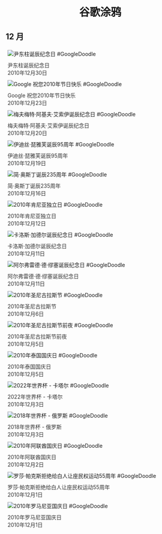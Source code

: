 
<h1 align="center"> 谷歌涂鸦 </h1>




## 12 月

<div class="image">


<img src="https://lh3.googleusercontent.com/GqJwQAr7ot8SB3huYRYzx72uJiLKrWZ71Iaai9QxogJceAKybaxW2nsXwQ-93LnzH_2Z87JXeLCiSm-ZDQ4Gg5tq4SBGSvZTZqVz70lz=s660" alt="尹东柱诞辰纪念日 #GoogleDoodle" style="margin: 5px"/>
<div class="info" style="font-size: 14px; color:#333333; margin:5px"><div class="title">尹东柱诞辰纪念日</div><div class="date">2010年12月30日</div></div>

<img src="//www.google.com/logos/2010/culturetour10-hp.jpg" alt="Google 祝您2010年节日快乐 #GoogleDoodle" style="margin: 5px"/>
<div class="info" style="font-size: 14px; color:#333333; margin:5px"><div class="title">Google 祝您2010年节日快乐</div><div class="date">2010年12月23日</div></div>

<img src="https://lh3.googleusercontent.com/rGvjgUMAOX-NCf1J5d5b2X_YTGq16qWQDpL9AmNPY-ydyo999reUgicFPTJgtzsDIpRabQTklXct4lqe-aV3-egdQ3zjfI4XGTWecMxv=s660" alt="梅夫梅特·阿基夫·艾索伊诞辰纪念日 #GoogleDoodle" style="margin: 5px"/>
<div class="info" style="font-size: 14px; color:#333333; margin:5px"><div class="title">梅夫梅特·阿基夫·艾索伊诞辰纪念日</div><div class="date">2010年12月20日</div></div>

<img src="https://lh3.googleusercontent.com/p5Yq5y1ZLPD-UR0HhnUb7JAkTGUYV3LJSqBQLci_4hb54WRsFaeofiAotReDmJ9J4LS2fSlsAkGfteYdtocAKs_fsacMZB_QdudViwcL_Q=s660" alt="伊迪丝·琵雅芙诞辰95周年 #GoogleDoodle" style="margin: 5px"/>
<div class="info" style="font-size: 14px; color:#333333; margin:5px"><div class="title">伊迪丝·琵雅芙诞辰95周年</div><div class="date">2010年12月19日</div></div>

<img src="https://lh3.googleusercontent.com/5u0dPMnmM7HaLaU1u104wKNINAwFV-v9sNCVUgSj6hZAfZzl69kyo4u95n8sSUAq9hQDUTxDhMRBFy8gRLa6ybtnmMd-K4K0uFupGAZ3WQ=s660" alt="简·奥斯丁诞辰235周年 #GoogleDoodle" style="margin: 5px"/>
<div class="info" style="font-size: 14px; color:#333333; margin:5px"><div class="title">简·奥斯丁诞辰235周年</div><div class="date">2010年12月16日</div></div>

<img src="https://lh3.googleusercontent.com/m-sxErRgvsDIg_4e-rHuYiynl5qOY6SenMX63wiStZoFjaLwtHZHf494KfvMHIrw3Kuexp4_fqoNrPPIyDC4k_LHDfS0fjLQtiTisbI=s660" alt="2010年肯尼亚独立日 #GoogleDoodle" style="margin: 5px"/>
<div class="info" style="font-size: 14px; color:#333333; margin:5px"><div class="title">2010年肯尼亚独立日</div><div class="date">2010年12月12日</div></div>

<img src="//www.google.com/logos/2010/gardel10-hp.jpg" alt="卡洛斯·加德尔诞辰纪念日 #GoogleDoodle" style="margin: 5px"/>
<div class="info" style="font-size: 14px; color:#333333; margin:5px"><div class="title">卡洛斯·加德尔诞辰纪念日</div><div class="date">2010年12月11日</div></div>

<img src="//www.google.com/logos/2010/mussett2010-hp.jpg" alt="阿尔弗雷德·德·缪塞诞辰纪念日 #GoogleDoodle" style="margin: 5px"/>
<div class="info" style="font-size: 14px; color:#333333; margin:5px"><div class="title">阿尔弗雷德·德·缪塞诞辰纪念日</div><div class="date">2010年12月11日</div></div>

<img src="https://lh3.googleusercontent.com/5r53LMN_K9AlzVq19L4t3KFsGt862I8bNaHycIV9KY-9uM69l_p80rHNIoIS-sNk0CVK4EdKMsiiTQ6qGGcZmHdYbQdFudoRGHScjxvh=s660" alt="2010年圣尼古拉斯节 #GoogleDoodle" style="margin: 5px"/>
<div class="info" style="font-size: 14px; color:#333333; margin:5px"><div class="title">2010年圣尼古拉斯节</div><div class="date">2010年12月6日</div></div>

<img src="https://lh3.googleusercontent.com/v_4cCGHgoj6KtOMYu0Es50YsamL0nCEtm8OJOb64LF8tXATY5FN5Zhv0fXIi5NHi9x7johPsYCHhKgQsNEgpGcuNW7wNz4aQ-V0NF-DA=s660" alt="2010年圣尼古拉斯节前夜 #GoogleDoodle" style="margin: 5px"/>
<div class="info" style="font-size: 14px; color:#333333; margin:5px"><div class="title">2010年圣尼古拉斯节前夜</div><div class="date">2010年12月5日</div></div>

<img src="//www.google.com/logos/2010/thailandday10-hp.jpg" alt="2010年泰国国庆日 #GoogleDoodle" style="margin: 5px"/>
<div class="info" style="font-size: 14px; color:#333333; margin:5px"><div class="title">2010年泰国国庆日</div><div class="date">2010年12月5日</div></div>

<img src="//www.google.com/logos/2010/worldcup_qatar10-hp.jpg" alt="2022年世界杯 - 卡塔尔 #GoogleDoodle" style="margin: 5px"/>
<div class="info" style="font-size: 14px; color:#333333; margin:5px"><div class="title">2022年世界杯 - 卡塔尔</div><div class="date">2010年12月3日</div></div>

<img src="//www.google.com/logos/2010/worldcup_russia10-hp.jpg" alt="2018年世界杯 - 俄罗斯 #GoogleDoodle" style="margin: 5px"/>
<div class="info" style="font-size: 14px; color:#333333; margin:5px"><div class="title">2018年世界杯 - 俄罗斯</div><div class="date">2010年12月3日</div></div>

<img src="//www.google.com/logos/2010/uaenationalday-hp.jpg" alt="2010年阿联酋国庆日 #GoogleDoodle" style="margin: 5px"/>
<div class="info" style="font-size: 14px; color:#333333; margin:5px"><div class="title">2010年阿联酋国庆日</div><div class="date">2010年12月2日</div></div>

<img src="https://lh3.googleusercontent.com/apLAFx-5CyRr1fmk8veQrJg3dfWD7KbChqY0kHW_NM53TR5OCNFqCR8at2hY98m_3QvXpZ0yPZQbFkl1VRRW5_tvGMTj2OsBaMwO8kr6=s660" alt="罗莎·帕克斯拒绝给白人让座民权运动55周年 #GoogleDoodle" style="margin: 5px"/>
<div class="info" style="font-size: 14px; color:#333333; margin:5px"><div class="title">罗莎·帕克斯拒绝给白人让座民权运动55周年</div><div class="date">2010年12月1日</div></div>

<img src="https://lh3.googleusercontent.com/poZl_kua08iQLRgPks8P1UgoMN3LXbfrN7dDWS1KTabAzHsYFJF952X0Q47GkOMuQBnbqpI-rqrAoAOdcuAvYtr1XhqC1UP_5dw_hFQ=s660" alt="2010年罗马尼亚国庆日 #GoogleDoodle" style="margin: 5px"/>
<div class="info" style="font-size: 14px; color:#333333; margin:5px"><div class="title">2010年罗马尼亚国庆日</div><div class="date">2010年12月1日</div></div>

</div>








